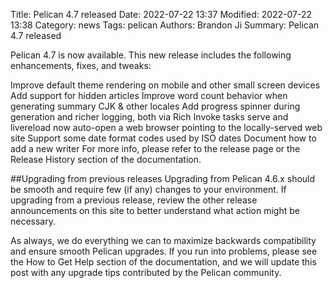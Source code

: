Title: Pelican 4.7 released
Date: 2022-07-22 13:37
Modified: 2022-07-22 13:38
Category: news
Tags: pelican
Authors: Brandon Ji
Summary: Pelican 4.7 released

Pelican 4.7 is now available. This new release includes the following enhancements, fixes, and tweaks:

Improve default theme rendering on mobile and other small screen devices
Add support for hidden articles
Improve word count behavior when generating summary CJK & other locales
Add progress spinner during generation and richer logging, both via Rich
Invoke tasks serve and livereload now auto-open a web browser pointing to the locally-served web site
Support some date format codes used by ISO dates
Document how to add a new writer
For more info, please refer to the release page or the Release History section of the documentation.

##Upgrading from previous releases
Upgrading from Pelican 4.6.x should be smooth and require few (if any) changes to your environment. If upgrading from a previous release, review the other release announcements on this site to better understand what action might be necessary.

As always, we do everything we can to maximize backwards compatibility and ensure smooth Pelican upgrades. If you run into problems, please see the How to Get Help section of the documentation, and we will update this post with any upgrade tips contributed by the Pelican community.